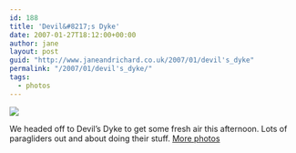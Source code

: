 ```yaml
---
id: 188
title: 'Devil&#8217;s Dyke'
date: 2007-01-27T18:12:00+00:00
author: jane
layout: post
guid: "http://www.janeandrichard.co.uk/2007/01/devil's_dyke"
permalink: "/2007/01/devil's_dyke/"
tags:
  - photos
---
```

<a href="http://jane.dallaway.com/photos/2007_01_27/content/index.html" width="291" height="373" alt="Paraglider" title="Paraglider"><img src="http://jane.dallaway.com/photos/2007_01_27/content/bin/images/large/CRW_3514.jpg" /></a>

We headed off to Devil&#8217;s Dyke to get some fresh air this afternoon. Lots of paragliders out and about doing their stuff. [More photos](http://jane.dallaway.com/photos/2007_01_27/content/index.html)